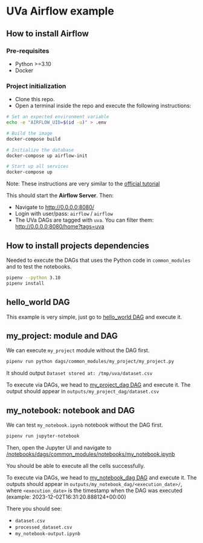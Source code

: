 # UVa Airflow example

## How to install Airflow

### Pre-requisites

- Python >=3.10
- Docker

### Project initialization

- Clone this repo.
- Open a terminal inside the repo and execute the following instructions:

```bash
# Set an expected environment variable
echo -e "AIRFLOW_UID=$(id -u)" > .env

# Build the image
docker-compose build

# Initialize the database
docker-compose up airflow-init

# Start up all services
docker-compose up
```
Note: These instructions are very similar to the [official tutorial](https://airflow.apache.org/docs/apache-airflow/stable/tutorial/pipeline.html#initial-setup)

This should start the **Airflow Server**. Then:
- Navigate to http://0.0.0.0:8080/
- Login with user/pass: `airflow` / `airflow`
- The UVa DAGs are tagged with `uva`. You can filter them: http://0.0.0.0:8080/home?tags=uva

## How to install projects dependencies

Needed to execute the DAGs that uses the Python code in `common_modules` and to test the notebooks.

```bash
pipenv --python 3.10
pipenv install
```

## hello_world DAG

This example is very simple, just go to [hello_world DAG](http://0.0.0.0:8080/dags/hello_world/grid) and execute it.

## my_project: module and DAG

We can execute `my_project` module without the DAG first.

```bash
pipenv run python dags/common_modules/my_project/my_project.py
```

It should output `Dataset stored at: /tmp/uva/dataset.csv`

To execute via DAGs, we head to [my_project_dag DAG](http://0.0.0.0:8080/dags/my_project_dag/grid) and execute it. The output should appear in `outputs/my_project_dag/dataset.csv`

## my_notebook: notebook and DAG

We can test `my_notebook.ipynb` notebook without the DAG first.

```bash
pipenv run jupyter-notebook
```

Then, open the Jupyter UI and navigate to [/notebooks/dags/common_modules/notebooks/my_notebook.ipynb](http://127.0.0.1:8888/notebooks/dags/common_modules/notebooks/my_notebook.ipynb)

You should be able to execute all the cells successfully.

To execute via DAGs, we head to [my_notebook_dag DAG](http://0.0.0.0:8080/dags/my_notebook_dag/grid) and execute it. The outputs should appear in `outputs/my_notebook_dag/<execution_date>/`, where `<execution_date>` is the timestamp when the DAG was executed (example: 2023-12-02T16:31:20.888124+00:00)

There you should see:
- `dataset.csv`
- `processed_dataset.csv`
- `my_notebook-output.ipynb`
